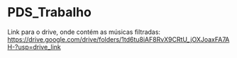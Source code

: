 # PDS_Trabalho

Link para o drive, onde contém as músicas filtradas: https://drive.google.com/drive/folders/1td6tu8iAF8RvX9CRtU_jOXJoaxFA7AH-?usp=drive_link
